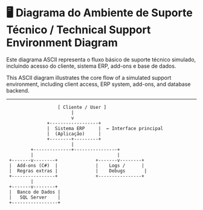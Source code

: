 # 🖥️ Diagrama do Ambiente de Suporte Técnico / Technical Support Environment Diagram

Este diagrama ASCII representa o fluxo básico de suporte técnico simulado, incluindo acesso do cliente, sistema ERP, add-ons e base de dados.

This ASCII diagram illustrates the core flow of a simulated support environment, including client access, ERP system, add-ons, and database backend.

---
```
                   [ Cliente / User ]
                        |
                        v
               +------------------+
               |  Sistema ERP     |  ← Interface principal
               |  (Aplicação)     |
               +--------+---------+
                        |
         +--------------+----------------+
         |                               |
 +-------v--------+              +-------v--------+
 |  Add-ons (C#)  |              |    Logs /      |
 |  Regras extras |              |    Debugs       |
 +----------------+              +----------------+
         |
 +-------v--------+
 |  Banco de Dados |
 |   SQL Server    |
 +-----------------+
```
